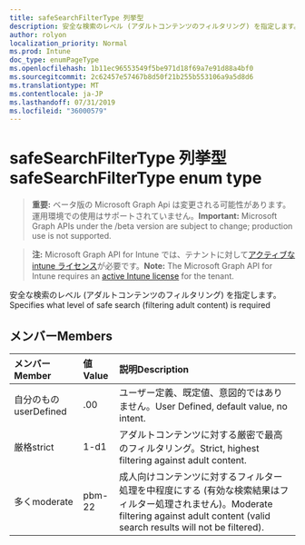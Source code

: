 ```yaml
---
title: safeSearchFilterType 列挙型
description: 安全な検索のレベル (アダルトコンテンツのフィルタリング) を指定します。
author: rolyon
localization_priority: Normal
ms.prod: Intune
doc_type: enumPageType
ms.openlocfilehash: 1b11ec96553549f5be971d18f69a7e91d88a4bf0
ms.sourcegitcommit: 2c62457e57467b8d50f21b255b553106a9a5d8d6
ms.translationtype: MT
ms.contentlocale: ja-JP
ms.lasthandoff: 07/31/2019
ms.locfileid: "36000579"
---
```

# <a name="safesearchfiltertype-enum-type"></a><span data-ttu-id="6c6a1-103">safeSearchFilterType 列挙型</span><span class="sxs-lookup"><span data-stu-id="6c6a1-103">safeSearchFilterType enum type</span></span>

> <span data-ttu-id="6c6a1-104">**重要:** ベータ版の Microsoft Graph Api は変更される可能性があります。運用環境での使用はサポートされていません。</span><span class="sxs-lookup"><span data-stu-id="6c6a1-104">**Important:** Microsoft Graph APIs under the /beta version are subject to change; production use is not supported.</span></span>

> <span data-ttu-id="6c6a1-105">**注:** Microsoft Graph API for Intune では、テナントに対して[アクティブな intune ライセンス](https://go.microsoft.com/fwlink/?linkid=839381)が必要です。</span><span class="sxs-lookup"><span data-stu-id="6c6a1-105">**Note:** The Microsoft Graph API for Intune requires an [active Intune license](https://go.microsoft.com/fwlink/?linkid=839381) for the tenant.</span></span>

<span data-ttu-id="6c6a1-106">安全な検索のレベル (アダルトコンテンツのフィルタリング) を指定します。</span><span class="sxs-lookup"><span data-stu-id="6c6a1-106">Specifies what level of safe search (filtering adult content) is required</span></span>

## <a name="members"></a><span data-ttu-id="6c6a1-107">メンバー</span><span class="sxs-lookup"><span data-stu-id="6c6a1-107">Members</span></span>
|<span data-ttu-id="6c6a1-108">メンバー</span><span class="sxs-lookup"><span data-stu-id="6c6a1-108">Member</span></span>|<span data-ttu-id="6c6a1-109">値</span><span class="sxs-lookup"><span data-stu-id="6c6a1-109">Value</span></span>|<span data-ttu-id="6c6a1-110">説明</span><span class="sxs-lookup"><span data-stu-id="6c6a1-110">Description</span></span>|
|:---|:---|:---|
|<span data-ttu-id="6c6a1-111">自分のもの</span><span class="sxs-lookup"><span data-stu-id="6c6a1-111">userDefined</span></span>|<span data-ttu-id="6c6a1-112">.0</span><span class="sxs-lookup"><span data-stu-id="6c6a1-112">0</span></span>|<span data-ttu-id="6c6a1-113">ユーザー定義、既定値、意図的ではありません。</span><span class="sxs-lookup"><span data-stu-id="6c6a1-113">User Defined, default value, no intent.</span></span>|
|<span data-ttu-id="6c6a1-114">厳格</span><span class="sxs-lookup"><span data-stu-id="6c6a1-114">strict</span></span>|<span data-ttu-id="6c6a1-115">1-d</span><span class="sxs-lookup"><span data-stu-id="6c6a1-115">1</span></span>|<span data-ttu-id="6c6a1-116">アダルトコンテンツに対する厳密で最高のフィルタリング。</span><span class="sxs-lookup"><span data-stu-id="6c6a1-116">Strict, highest filtering against adult content.</span></span>|
|<span data-ttu-id="6c6a1-117">多く</span><span class="sxs-lookup"><span data-stu-id="6c6a1-117">moderate</span></span>|<span data-ttu-id="6c6a1-118">pbm-2</span><span class="sxs-lookup"><span data-stu-id="6c6a1-118">2</span></span>|<span data-ttu-id="6c6a1-119">成人向けコンテンツに対するフィルター処理を中程度にする (有効な検索結果はフィルター処理されません)。</span><span class="sxs-lookup"><span data-stu-id="6c6a1-119">Moderate filtering against adult content (valid search results will not be filtered).</span></span>|





